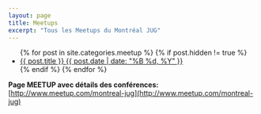 ```yaml
---
layout: page
title: Meetups
excerpt: "Tous les Meetups du Montréal JUG"
---
```


<ul class="post-list">
{% for post in site.categories.meetup %}
 {% if post.hidden != true %}
  <li><article><a href="{{ site.url }}{{ post.url }}">{{ post.title }} <span class="entry-date"><time datetime="{{ post.date | date_to_xmlschema }}">{{ post.date | date: "%B %d, %Y" }}</time></span></a></article></li>
  {% endif %}
{% endfor %}
</ul>

__Page MEETUP avec détails des conférences:__ [http://www.meetup.com/montreal-jug](http://www.meetup.com/montreal-jug)
